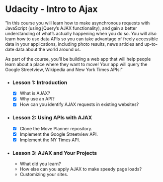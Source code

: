 # Udacity - Intro to Ajax

"In this course you will learn how to make asynchronous requests with JavaScript (using jQuery’s AJAX functionality), and gain a better understanding of what’s actually happening when you do so. You will also learn how to use data APIs so you can take advantage of freely accessible data in your applications, including photo results, news articles and up-to-date data about the world around us.

As part of the course, you’ll be building a web app that will help people learn about a place where they want to move! Your app will query the Google Streetview, Wikipedia and New York Times APIs!"

- ### Lesson 1: Introduction
  - [x] What is AJAX?
  - [x] Why use an API?
  - [x] How can you identify AJAX requests in existing websites?
  
- ### Lesson 2: Using APIs with AJAX
  - [x] Clone the Move Planner repository.
  - [x] Implement the Google Streetview API.
  - [x] Implement the NY Times API.
  
- ### Lesson 3: AJAX and Your Projects
  - What did you learn?
  - How else can you apply AJAX to make speedy page loads?
  - Customizing your sites.
